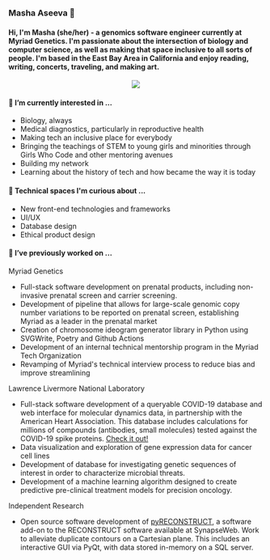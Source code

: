 ### Masha Aseeva 👋
#### Hi, I'm Masha (she/her) - a genomics software engineer currently at Myriad Genetics. I'm passionate about the intersection of biology and computer science, as well as making that space inclusive to all sorts of people. I'm based in the East Bay Area in California and enjoy reading, writing, concerts, traveling, and making art.  

<p align="center">
<a href="https://www.linkedin.com/in/masha-aseeva/"><img src="https://img.shields.io/badge/LinkedIn-Masha%20Aseeva-blue"></img></a>
</p>

#### 🌱 I’m currently interested in ...
- Biology, always
- Medical diagnostics, particularly in reproductive health
- Making tech an inclusive place for everybody
- Bringing the teachings of STEM to young girls and minorities through Girls Who Code and other mentoring avenues
- Building my network
- Learning about the history of tech and how became the way it is today

#### 🤔 Technical spaces I'm curious about ...
- New front-end technologies and frameworks 
- UI/UX  
- Database design
- Ethical product design

#### 🔭  I’ve previously worked on ...
Myriad Genetics
- Full-stack software development on prenatal products, including non-invasive prenatal screen and carrier screening. 
- Development of pipeline that allows for large-scale genomic copy number variations to be reported on prenatal screen, establishing Myriad as a leader in the prenatal market
- Creation of chromosome ideogram generator library in Python using SVGWrite, Poetry and Github Actions
- Development of an internal technical mentorship program in the Myriad Tech Organization
- Revamping of Myriad's technical interview process to reduce bias and improve streamlining

Lawrence Livermore National Laboratory
- Full-stack software development of a queryable COVID-19 database and web interface for molecular dynamics data, in partnership with the American Heart Association. This database includes calculations for millions of compounds (antibodies, small molecules) tested against the COVID-19 spike proteins. [Check it out!](https://covid19drugscreen.llnl.gov/)
- Data visualization and exploration of gene expression data for cancer cell lines
- Development of database for investigating genetic sequences of interest in order to characterize microbial threats.
- Development of a machine learning algorithm designed to create predictive pre-clinical treatment models for precision oncology. 

Independent Research
-  Open source software development of [pyRECONSTRUCT](https://github.com/MashaAseeva/pyrecon), a software add-on to the RECONSTRUCT software available at SynapseWeb. Work to alleviate duplicate contours on a Cartesian plane. This includes an interactive GUI via PyQt, with data stored in-memory on a SQL server. 



<!--
**MashaAseeva/MashaAseeva** is a ✨ _special_ ✨ repository because its `README.md` (this file) appears on your GitHub profile.

Here are some ideas to get you started:

- 🔭 I’m currently working on ...
- 🌱 I’m currently learning ...
- 👯 I’m looking to collaborate on ...
- 🤔 I’m looking for help with ...
- 💬 Ask me about ...
- 📫 How to reach me: ...
- 😄 Pronouns: ...
- ⚡ Fun fact: ...
-->

